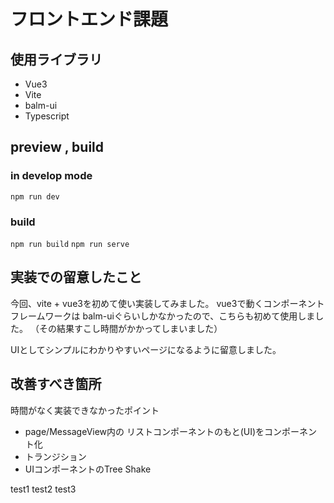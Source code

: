 # フロントエンド課題

## 使用ライブラリ

- Vue3
- Vite
- balm-ui
- Typescript

## preview , build

### in develop mode

```npm run dev```

### build

```npm run build```
```npm run serve```

## 実装での留意したこと

今回、vite + vue3を初めて使い実装してみました。
vue3で動くコンポーネントフレームワークは balm-uiぐらいしかなかったので、こちらも初めて使用しました。
（その結果すこし時間がかかってしまいました）

UIとしてシンプルにわかりやすいページになるように留意しました。

## 改善すべき箇所

時間がなく実装できなかったポイント

- page/MessageView内の リストコンポーネントのもと(UI)をコンポーネント化
- トランジション
- UIコンポーネントのTree Shake

test1
test2
test3